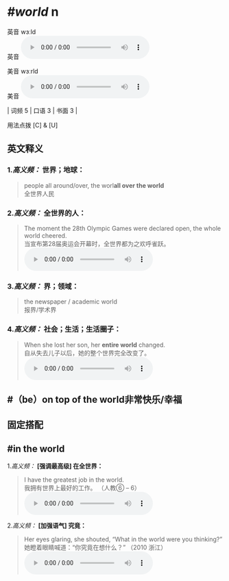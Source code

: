 # ***\#world*** n
英音 wɜːld  
英音
<audio src="./media/world-B.aac" controls="controls"></audio>

美音 wɜːrld  
美音
<audio src="./media/world.aac" controls="controls"></audio>



| 词频 5 | 口语 3 | 书面 3 |  

用法点拨   [C] & [U]

英文释义
---
### 1.*高义频：* **世界；地球：**  

 > people all around/over, the worl**all over the world**  
 > 全世界人民    

### 2.*高义频：* **全世界的人：**  

 > The moment the 28th Olympic Games were declared open, the whole world cheered.   
 > 当宣布第28届奥运会开幕时，全世界都为之欢呼雀跃。    
<audio src="./media/1-world.aac" controls="controls"></audio>

### 3.*高义频：* **界；领域：**  

 > the newspaper / academic world  
 > 报界/学术界    

### 4.*高义频：* **社会；生活；生活圈子：**  

 > When she lost her son, her **entire world** changed.   
 > 自从失去儿子以后，她的整个世界完全改变了。    
<audio src="./media/2-world.aac" controls="controls"></audio>

## \#（be）on top of the world非常快乐/幸福

固定搭配
---
## \#in the world
1.*高义频：* **[强调最高级] 在全世界：**  

 > I have the greatest job in the world.  
 > 我拥有世界上最好的工作。  （人教⑥ – 6）  
<audio src="./media/3-world.aac" controls="controls"></audio>

2.*高义频：* **[加强语气] 究竟：**  

 > Her eyes glaring, she shouted, “What in the world were you thinking?”  
 > 她瞪着眼睛喊道：“你究竟在想什么？”  （2010 浙江）  
<audio src="./media/4-world.aac" controls="controls"></audio>


